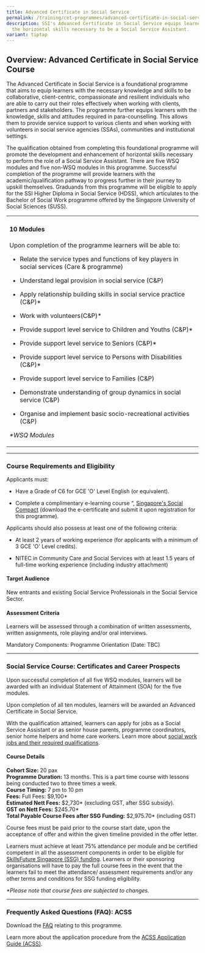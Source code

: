 ```yaml
---
title: Advanced Certificate in Social Service
permalink: /training/cet-programmes/advanced-certificate-in-social-service/
description: SSI's Advanced Certificate in Social Service equips learners with
  the horizontal skills necessary to be a Social Service Assistant.
variant: tiptap
---
```

<h2>Overview: Advanced Certificate in Social Service Course</h2>
<p>The Advanced Certificate in Social Service is a foundational programme
that aims to equip learners with the necessary knowledge and skills to
be collaborative, client-centric, compassionate and resilient individuals
who are able to carry out their roles effectively when working with clients,
partners and stakeholders. The programme further equips learners with the
knowledge, skills and attitudes required in para-counselling. This allows
them to provide service support to various clients and when working with
volunteers in social service agencies (SSAs), communities and institutional
settings.</p>
<p>The qualification obtained from completing this foundational programme
will promote the development and enhancement of horizontal skills necessary
to perform the role of a Social Service Assistant. There are five WSQ modules
and five non-WSQ modules in this programme. Successful completion of the
programme will provide learners with the academic/qualification pathway
to progress further in their journey to upskill themselves. Graduands from
this programme will be eligible to apply for the SSI Higher Diploma in
Social Service (HDSS), which articulates to the Bachelor of Social Work
programme offered by the Singapore University of Social Sciences (SUSS).
<br>
</p>
<table style="minWidth: 75px">
<colgroup>
<col>
<col>
<col>
</colgroup>
<tbody>
<tr>
<td rowspan="1" colspan="3">
<h4>10 Modules</h4>
<p>Upon completion of the programme learners will be able to:</p>
<ul data-tight="true" class="tight">
<li>
<p>Relate the service types and functions of key players in social services
(Care &amp; programme)</p>
</li>
<li>
<p>Understand legal provision in social service (C&amp;P)</p>
</li>
<li>
<p>Apply relationship building skills in social service practice (C&amp;P)*</p>
</li>
<li>
<p>Work with volunteers(C&amp;P)*</p>
</li>
<li>
<p>Provide support level service to Children and Youths (C&amp;P)*</p>
</li>
<li>
<p>Provide support level service to Seniors (C&amp;P)*</p>
</li>
<li>
<p>Provide support level service to Persons with Disabilities (C&amp;P)*</p>
</li>
<li>
<p>Provide support level service to Families (C&amp;P)</p>
</li>
<li>
<p>Demonstrate understanding of group dynamics in social service (C&amp;P)</p>
</li>
<li>
<p>Organise and implement basic socio-recreational activities (C&amp;P)</p>
</li>
</ul>
<p></p>
<p><em>*WSQ Modules</em>
</p>
</td>
</tr>
</tbody>
</table>
<hr>
<h3>Course Requirements and Eligibility</h3>
<p>Applicants must:</p>
<ul data-tight="true" class="tight">
<li>
<p>Have a Grade of C6 for GCE 'O' Level English (or equivalent).</p>
</li>
<li>
<p>Complete a complimentary e-learning course “, <a href="https://iltms.ssi.gov.sg/Registration/Login?scheduleno=S2401493" rel="noopener noreferrer nofollow" target="_blank">Singapore's Social Compact</a> (download
the e-certificate and submit it upon registration for this programme).</p>
</li>
</ul>
<p>Applicants should also possess at least one of the following criteria:</p>
<ul data-tight="true" class="tight">
<li>
<p>At least 2 years of working experience (for applicants with a minimum
of 3 GCE 'O' Level credits).</p>
</li>
<li>
<p>NITEC in Community Care and Social Services with at least 1.5 years of
full-time working experience (including industry attachment)</p>
</li>
</ul>
<h4>Target Audience</h4>
<p>New entrants and existing Social Service Professionals in the Social Service
Sector.</p>
<h4>Assessment Criteria</h4>
<p>Learners will be assessed through a combination of written assessments,
written assignments, role playing and/or oral interviews.</p>
<p>Mandatory Components: Programme Orientation (Date: TBC)</p>
<hr>
<h3>Social Service Course: Certificates and Career Prospects</h3>
<p>Upon successful completion of all five WSQ modules, learners will be awarded
with an individual Statement of Attainment (SOA) for the five modules.</p>
<p>Upon completion of all ten modules, learners will be awarded an Advanced
Certificate in Social Service.</p>
<p>With the qualification attained, learners can apply for jobs as a Social
Service Assistant or as senior house parents, programme coordinators, senior
home helpers and home care workers. Learn more about <a href="https://www.ncss.gov.sg/social-service-tribe/careerdetail/Social-Work" rel="noopener noreferrer nofollow" target="_blank">social work jobs and their required qualifications</a>.</p>
<h4>Course Details</h4>
<p><strong>Cohort Size:</strong> 20 pax
<br><strong>Programme Duration:</strong> 13 months. This is a part time course
with lessons being conducted two to three times a week.
<br><strong>Course Timing:</strong> 7 pm to 10 pm
<br><strong>Fees:</strong> Full Fees: $9,100*
<br><strong>Estimated Nett Fees:</strong> $2,730* (excluding GST, after SSG
subsidy).
<br><strong>GST on Nett Fees:</strong> $245.70*
<br><strong>Total Payable Course Fees after SSG Funding:</strong> $2,975.70*
(including GST)</p>
<p>Course fees must be paid prior to the course start date, upon the acceptance
of offer and within the given timeline provided in the offer letter.</p>
<p>Learners must achieve at least 75% attendance per module and be certified
competent in all the assessment components in order to be eligible for
<a href="https://www.ssi.gov.sg/training/funding-information/skillsfuture-singapore-funding/" rel="noopener noreferrer nofollow" target="_blank">SkillsFuture Singapore (SSG) funding</a>. Learners or their sponsoring
organisations will have to pay the full course fees in the event that the
learners fail to meet the attendance/ assessment requirements and/or any
other terms and conditions for SSG funding eligibility.</p>
<p><em>*Please note that course fees are subjected to changes.</em>
</p>
<hr>
<h3>Frequently Asked Questions (FAQ): ACSS</h3>
<p>Download the <a href="/files/acss/FAQ_for_Advanced_Certificate_in_Social_Service__Jul_2024.pdf" rel="noopener noreferrer nofollow" target="_blank">FAQ</a> relating
to this programme.</p>
<p>Learn more about the application procedure from the <a href="/files/acss/ssi%20-%20application%20guide%20-%20advanced%20certificate%20in%20social%20service%20(jun%202023).pdf" rel="noopener noreferrer nofollow" target="_blank">ACSS Application Guide (ACSS)</a>.</p>
<p></p>